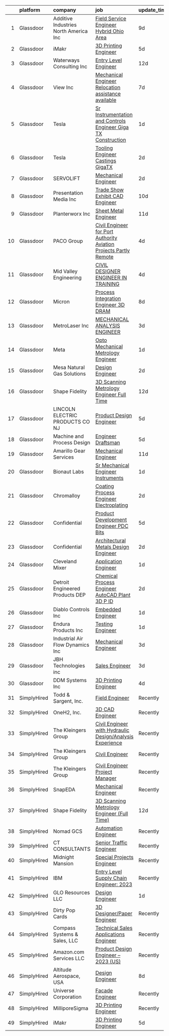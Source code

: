 

|    | platform    | company                                | job                                                                                                                                                                                                                                                                                                                                                                                                                                                                                                                                                                                                                                                                                                                                                                                                                                                                                                                                                                                                                                                                                                                                                                                                                                                                                                                                                                                                                                                                                                                                                                                                        | update_time   | location           |
|---:|:------------|:---------------------------------------|:-----------------------------------------------------------------------------------------------------------------------------------------------------------------------------------------------------------------------------------------------------------------------------------------------------------------------------------------------------------------------------------------------------------------------------------------------------------------------------------------------------------------------------------------------------------------------------------------------------------------------------------------------------------------------------------------------------------------------------------------------------------------------------------------------------------------------------------------------------------------------------------------------------------------------------------------------------------------------------------------------------------------------------------------------------------------------------------------------------------------------------------------------------------------------------------------------------------------------------------------------------------------------------------------------------------------------------------------------------------------------------------------------------------------------------------------------------------------------------------------------------------------------------------------------------------------------------------------------------------|:--------------|:-------------------|
|  1 | Glassdoor   | Additive Industries North America  Inc | [Field Service Engineer  Hybrid   Ohio Area ](https://www.glassdoor.com/partner/jobListing.htm?pos=112&ao=1110586&s=58&guid=000001837377a1ab9fa202addc034b95&src=GD_JOB_AD&t=SR&vt=w&ea=1&cs=1_79462d0c&cb=1664089564019&jobListingId=1008143241987&cpc=0E3E096418EBBCA2&jrtk=3-0-1gdpnf8epkhoj801-1gdpnf8f9jc9p800-db2465ef9f0c61dd--6NYlbfkN0Chx4KMzkkTWarZHzDXo-z9n_j3sT_3xRd0AS4n2zKWfPy-746zStyexwyqsexT6hZtIjUSyp0ASv5OIyGJCYUxAPnvHw0x47EM8oDC6-tE7iexl-SmJAn3sXJ5t0p8Q8zHKGd0Nd6ZsoWVGbxi1sX0h_PT3lZuQepjIV7ftdOcnO2rHnejjOVdWGZr_DWpjY5iwG-GlOQOKeRY261AAza90bWLHSsj5ItAzo74psnlmlJTsEgJrCRHwPm7savnFWrg3WR76TzTj7Buu6lByImLIvfYm5Ib7GfUoJpHx73TnbsZESlHcnCJ7tDTxVlonGDZ2PzOdTppgzUM1xvDF8Sn-dCMUnPjVs65WhFVbDDaU8nHDiKvAuMbsC_rlqpHHoKxENcASrXOARVCzvyR0Q_hSx68uzwHxb0oXej7YdM6bf0xposgYooghthHrevCJ-12FXPpAvvoIpGr-XflsP_jLCnwK0KphTZtf5IW3pFMmE0X3GmKaLAZcFZajFdKR8nFeSQWK03w9zHYXyNOvJ2rtxMoaHoyIEnQGFHumNekAw%3D%3D)                                                                                                                                                                                                                                                                                                                                                                                                                                                                                                                                                                                                                                                                         | 9d            | Ohio               |
|  2 | Glassdoor   | iMakr                                  | [3D Printing Engineer](https://www.glassdoor.com/partner/jobListing.htm?pos=111&ao=1110586&s=58&guid=000001837377a1ab9fa202addc034b95&src=GD_JOB_AD&t=SR&vt=w&ea=1&cs=1_02279c32&cb=1664089564019&jobListingId=1008149328554&cpc=31D92C3C5F3D4D46&jrtk=3-0-1gdpnf8epkhoj801-1gdpnf8f9jc9p800-be0d88b5a5c7d15e--6NYlbfkN0Cp_WSJKd_Pz82imZmURPbhd3kYBsiZi4lpMLOH6vOlLB-LEcol-KSTy5f3o9ziClAHIcFlv-KA-LtdMRhU_IJKDfqwkxSJszgGYJ-M2QnMEotZaTd2K9bUuGl18AMjbb77X-PT6IPj0kLBYFPZG9QBu-OMzvNwCyD6oCKSnAKME-6O2gFRDfvxZe_wrVlzMhLScyBwSEvdGpgjpT_nCXEdgRZat6K_QtlXnevUaQ-jW7JzPB-c-2Wkcr_XPLgg6EkWi05rp7sg0bJYy6Am5OIEtNwh8RZDmZFmK21VKv0AE6lvesZjaitQLQ4Zw1U4lUauiiQTspeGgXO1lPVRN_1XM_tuEr6WrE3U8sSZQ-Eyjt-BLvUrNEE5A7dcBIO8d0sFKdaBAYaRqgDz3z-31-q3rQdfmzkX_lmUmyypghS0XgOkC-OOL2CYJffdRc3ROfs-E0RMJp0hE9vhngCviGj8sYS1CURXL29Nv3idTD6wyBT05DwjJGbrgrUpvsDOxHmSeY9JC9ej5g%3D%3D)                                                                                                                                                                                                                                                                                                                                                                                                                                                                                                                                                                                                                                                                                                                                | 5d            | Brooklyn, NY       |
|  3 | Glassdoor   | Waterways Consulting  Inc              | [Entry Level Engineer](https://www.glassdoor.com/partner/jobListing.htm?pos=113&ao=1110586&s=58&guid=000001837377a1ab9fa202addc034b95&src=GD_JOB_AD&t=SR&vt=w&ea=1&cs=1_497ec2ab&cb=1664089564019&jobListingId=1008134042288&cpc=23A796B44307ADD7&jrtk=3-0-1gdpnf8epkhoj801-1gdpnf8f9jc9p800-ecdc8d44e7911295--6NYlbfkN0BHIfC1zsKGIu0R3teaIu8liT7fbRNLaQeDQfcPJweUKxynNxS1I3QAAIe_EgpPBnMLAKPcS8N-9DG2Z4E-phPQTqWVG3itt8WyVPsWcnnTzQGeF0b5I8xdjwcDb0qjuHh7wlY4Vl4xApmOpI6Fl9Mh5-AS6NLnRhkC6L3rMqnAdJ8im3zF8-2h8FLXnYDZ9mjbcKSdPnC4jK9lhlrKByM0JnyIcLvfjOPjXqThZh-Tn-Co3MPBVt_YnSDb4JVLCjQTkkfLvAS9vfnafOL9TekhrCIc0Eem7NIWaUP8_mtqgkzTZEbznJnthwgEWLWk_VD6FHuYoqJ4QGYfTTEnEQBao8pdLTwOsopUVSPx2VEg_5w0kmap7eJKSQ5wZMI_mWC7DP2j5JQZaXAEsyCt32QztXi4Xs2cxl7WoLccSeZY3jsqJNWqmOg2o-Ava-VGXV8Xzku--yrx0Hjd8LJRG6KziCcaDh_Lu1Gmns5w23UfxB9857Sqq4TbSDh1JXJXfvw-NsC3NLT84A%3D%3D)                                                                                                                                                                                                                                                                                                                                                                                                                                                                                                                                                                                                                                                                                                                                | 12d           | Santa Cruz, CA     |
|  4 | Glassdoor   | View  Inc                              | [Mechanical Engineer  Relocation assistance available ](https://www.glassdoor.com/partner/jobListing.htm?pos=117&ao=1110586&s=58&guid=000001837377a1ab9fa202addc034b95&src=GD_JOB_AD&t=SR&vt=w&ea=1&cs=1_b5c84f0e&cb=1664089564020&jobListingId=1008146444829&cpc=C779B72A99EC89AE&jrtk=3-0-1gdpnf8epkhoj801-1gdpnf8f9jc9p800-93b2dfca53ad4e51--6NYlbfkN0Dxp9qpNDWgGBBZYNU2cI-Hby-RBAH9FTZGUz5sdBcoBqwRoL0iiAEG-5hnoAsQ5w_yxnDap8ZHrbJ0EhrYxCgnkjzwZMAAUbnVgrgOzTAtJstVarw8OCVxkHoW9LQmXveOm5a9vSaX7euuXrVJHx9hXrN1_9QxMbNruef8u5NN2t7H4RE2QTUif77Q2tcoADJDl1ZVvuRBUOt69gZF7GJoJep343vMA9hWmqA3YgWDoFqSmciE5U-ohpCTlKjy0j_TPZA-IV3IwlnCZ66-ud58ui1PLtpbhJk211ZxvqyNmHZiw3J6Ke-xf9ZiuBTWG_oEWDFNpMDmy8PBcxP68SrfcQzqE0Cik9synHa30G-DhThvywX0JsTjMadbvqj1ocl_pzEMNWeI5iznxv-6qjy4OA15TfBvJ8gTLR5erv02wrGUHM5oJa2R-iGbKJrxl1umnOJbwXuUhxKomqlPXxfYkMcJcrysL7jTy_HdJ1mgQmu2TJlDFTKhiK4vmd0uVHUEhMwXHv9IOKd1KEbicBtjG7f_N2sDl7Y5rGjD05enABooM1w5xunn)                                                                                                                                                                                                                                                                                                                                                                                                                                                                                                                                                                                                                                                           | 7d            | Olive Branch, MS   |
|  5 | Glassdoor   | Tesla                                  | [Sr  Instrumentation and Controls Engineer  Giga TX Construction](https://www.glassdoor.com/partner/jobListing.htm?pos=130&ao=1110586&s=58&guid=000001837377a1ab9fa202addc034b95&src=GD_JOB_AD&t=SR&vt=w&cs=1_b3ab18ba&cb=1664089564022&jobListingId=1008158424777&cpc=8795CF9063CD573D&jrtk=3-0-1gdpnf8epkhoj801-1gdpnf8f9jc9p800-41d098d5ea0c51f2--6NYlbfkN0BkX03mv_qGbDFMol2YHqLRvzzvm2LmpzMO_FcYL_FtJlnJTzsjtFTdelRG5HbGrIfqK-lsHwkkE3hcX1q6dmYo0_PsKataz-1lmtojhc753UT2BOy5iwt-veDvX31Y7OO5tPPPZVAH4Yu3phPxGmBCGIXp7P5UYwB-kN-yndbaHSMa6vqw3J0CCc-QyNudoqMZMYlbYcISq2UOY1aAWvLRufOn-_-Jr7xs2oNUebF5rPF_K69-hX1C93zmoid4TEfZA_OobJlC0b2Q-4wtKqMZRTecLF3X_RJzCmke4irax5c_0H5_6oM8fDz0PQFnheRd32oSsP9GlYdyRZaRDqla1RHDgYZO9woBV3JovGy1UVG_C36jgMgdG3S-e_cyzO_6FIRutWzOv9DE_hCYhVrrw9R_lBnKd-mEHbJ-Tnsr-P9MlnezvUUPlsRLOM6eeBZl9JJ5ig7-F42-1EgoKTJMHGM7IJlhyO-82mjLbsKo_-EY0Vpv7vU_v3HWiSLqVyWG-CCCr1XTmdJsoZZ5vmjHJ_FntQyWOd8%3D)                                                                                                                                                                                                                                                                                                                                                                                                                                                                                                                                                                                                                                                                        | 1d            | Austin, TX         |
|  6 | Glassdoor   | Tesla                                  | [Tooling Engineer  Castings  GigaTX](https://www.glassdoor.com/partner/jobListing.htm?pos=129&ao=1110586&s=58&guid=000001837377a1ab9fa202addc034b95&src=GD_JOB_AD&t=SR&vt=w&cs=1_b77a00e9&cb=1664089564022&jobListingId=1008157146017&cpc=8795CF9063CD573D&jrtk=3-0-1gdpnf8epkhoj801-1gdpnf8f9jc9p800-7b7bb3b6b92ef27c--6NYlbfkN0BkX03mv_qGbDFMol2YHqLRvzzvm2LmpzMO_FcYL_FtJlnJTzsjtFTdelRG5HbGrIeCZP9oCSI6ItFI004j7a-myRT_Xq5_XMPlqZB6MVJR_oSHQURkJlMBOapG_VP-di3WYlGXUOLH6mvhgmwhvN05BPevXt9jgQc08o4m2EZByPzSr_Jr16Ou8RZFkSrJY2Wd7gLJNgMWwkVjUkiC_2GE6uZtWcoPmsKDWMlopAsL3I_YqP3pB2hsBcGvzUQWWSgDPzQGwV8CGAR61Ky69NevlbJGqm6P2pPEBgeRRIfOy3OggDAtDVBsC5gw3GWgkFu5ukLc8KBocYTK02kqboRfWd2owW8mfJLSULYqH7Fm-RF1Gy_oMaMiPb5BsX0J-TFwaxI3mtjngkgiuksX4IgVFUEqMkMP5THOpuOrCtgX_ZceIlptlwCcwfI1ZXlrhOrNwMOmP57-vA3xNM4yc3NXIKtqrn4qMthU5e4uQY3XJYIbEG_PoyO63VFnKTcghpc%3D)                                                                                                                                                                                                                                                                                                                                                                                                                                                                                                                                                                                                                                                                                                                                     | 2d            | Austin, TX         |
|  7 | Glassdoor   | SERVOLIFT                              | [Mechanical Engineer](https://www.glassdoor.com/partner/jobListing.htm?pos=115&ao=1110586&s=58&guid=000001837377a1ab9fa202addc034b95&src=GD_JOB_AD&t=SR&vt=w&ea=1&cs=1_d18d7f75&cb=1664089564020&jobListingId=1008156428679&cpc=328097CF308554EF&jrtk=3-0-1gdpnf8epkhoj801-1gdpnf8f9jc9p800-fd2e01884fac4776--6NYlbfkN0C2yMfRWC0Dhvn6a7mCkmOhHNUvI_cxafWh4Abv93Uoh-JujzCAMWEcaDAOSAzzpH6_AdmHMsoUs_jKt4ySlqr07c6G88YfCHh1cOZ4aN_RDiIJvz6bxb3fLSHDGvA9alT3Q8eueeD7GNTdNLPG5ck3o7PNdnIAr7UmJWhRmmGoMEXb47p1j4kGCvNxnh0tI_rD42ucKqJRLJ-nvxmMbgUnY4u7c6oULN_E5cxsBno_OlGI5uCMKr-gXsJxzBP4c_pDPMSRVlJYlPPnDf0aGtUIu-KV8ZSLFldOcXzitqeJ53ET7RsIoI8xdmKTESANjkM7ZNigTDLfrkvVvs17oHPxyU2YYnLsoIUrccrh7XvMse0EMiquVMOJeTcfPceaQYPPDwQru6p6izbUfcrKSftOm5bCtDN_vL6Gm8bk11m4nSA8FBFri3xQinjTMMq5-ZCqgT-mQVz5dz8Gq-GwKDOJjkMhnYg-CbEFDWZN7DGi6EAuGbO6mCdV8J_9QCoTSH_VLDk5iADIUA%3D%3D)                                                                                                                                                                                                                                                                                                                                                                                                                                                                                                                                                                                                                                                                                                                                 | 2d            | United States      |
|  8 | Glassdoor   | Presentation Media Inc                 | [Trade Show Exhibit CAD Engineer](https://www.glassdoor.com/partner/jobListing.htm?pos=103&ao=1110586&s=58&guid=000001837377a1ab9fa202addc034b95&src=GD_JOB_AD&t=SR&vt=w&ea=1&cs=1_8401a5da&cb=1664089564018&jobListingId=1008140704193&cpc=818F6E3B92A5106E&jrtk=3-0-1gdpnf8epkhoj801-1gdpnf8f9jc9p800-35da120ca0a9ba85--6NYlbfkN0BTT1lo8Jwdy_hu5PBsWOg-OgEs4ry3bvHurgSPaoaOHGYXVKu2ClIZ6lF9zKHE7RUp8KSAPQ6L-bLx8mxNYbx4GUfsgE9nnKQ07nfGLOH_rS_thQ8i2RUX1UZG1qjjkpT_2huh9i1CZjv8eYQC9VOqeV9unje-0YMfeQOrQaV-PXqepSER8Gi3hCie2vQCyehzXfHwlLtiYB3-HAYC98rYvxvL2ewl8FSIE4qOBMm2TFRvs2yAlWrKsCBheHBuu7ZAE4bnfCc194y2FWm2KcVc-YaJcPhcesLAAGGh4HKdfc-v4sHX-AFbxrZgn7QRQJGVY1ldnYjy6PvRwPegh3LhnCHLQIKY0fIkZDWDRXZ9CIyyJ0ilGzkwsI8P68GYvMT2mLl3KBktiSahOGE0_9uuffJPGj7PJq24cYMlF-i1I7_-UZuanNwyue15LTC5iah0tYp-oQO7RhiUUj8oJrSaX7ZHMNMBldh8q39gEldttmd1hlp4DgupqP-I1y1TxUWi1fM8m-mvzOMfEfvlqKUPyRWkkNfr8ow%3D)                                                                                                                                                                                                                                                                                                                                                                                                                                                                                                                                                                                                                                                                                                   | 10d           | Orange, CA         |
|  9 | Glassdoor   | Planterworx  Inc                       | [Sheet Metal Engineer](https://www.glassdoor.com/partner/jobListing.htm?pos=108&ao=1110586&s=58&guid=000001837377a1ab9fa202addc034b95&src=GD_JOB_AD&t=SR&vt=w&ea=1&cs=1_f7f75bd2&cb=1664089564019&jobListingId=1008136613157&cpc=B2EC08A4818323D6&jrtk=3-0-1gdpnf8epkhoj801-1gdpnf8f9jc9p800-6fe9604cc97eafee--6NYlbfkN0DdLn5tXN_RiyJSiFodarGZFJKa8s6F6AK0THPBWp05MWFlkDe5FfH8lIZG8_1ZOv-GREio1QP1FbmoeiFcDi3zqVUvRafDLQojdYncl9SS9Do_okf5OvtYyiTXMnj6Xq0zCLRf94eRsD0DDImhi972NcK80zulrCSZkRH3g7egvgsX3QW6Dc6flhGOzQ6I3UbQCYt7VCp-rXOOi77YUKBxYIYV9wi7hAW0xqOfG2Ei0AV_eO50adBTqiNBMDfXcXW15xbFOaRk2eTbq5LZ3YXZzn7Zijd98T2Dz-wd1QNTu9RaKIUN526NGwmbL6b53682UZtepagUhw6PCoQd95KmSoHOgOvTe69cx6t8Dn8Hik-3v5NEIcGsKO3cT5nOJBn8gPmxLjzQZMwUY1uNatPeDJOVBixe5KeBmnJERoL33l6v_dNqyRTlCsVm7l4a3eSdA5TQHmC1tVd3wVSe8R-qyCmKrjeg7GijflI36YUCMk8FvzzajzoGjB4PPROuQYBj8LoVEiHk5x_ZVqanHvXk)                                                                                                                                                                                                                                                                                                                                                                                                                                                                                                                                                                                                                                                                                                                            | 11d           | Copiague, NY       |
| 10 | Glassdoor   | PACO Group                             | [Civil Engineer for Port Authority Aviation Projects  Partly Remote ](https://www.glassdoor.com/partner/jobListing.htm?pos=120&ao=1110586&s=58&guid=000001837377a1ab9fa202addc034b95&src=GD_JOB_AD&t=SR&vt=w&ea=1&cs=1_587b3f94&cb=1664089564021&jobListingId=1008151408956&cpc=88BA482E144BE5C8&jrtk=3-0-1gdpnf8epkhoj801-1gdpnf8f9jc9p800-a31bf0626a2c5b5f--6NYlbfkN0D4nuovUOU2dPryPr7-xanE7ZFWASvaSyNm3BqXIbrO0k2kY4FgL9EO7RuNl1aididbVZ7oB_elSqRBlcbVYXMSTST5m65BQ0l6lwCRUQVrZlTcbxUJ_jRXb-Z1MNHuGtK_zl14kdJIbTAvVRR2r8_1lnSAV-cKKxlaPnU9QTn-Rs8hmNU_QBE6Kz4Klzodse6XxCXJtrgaDSi-_6B-aQug7buMR-pmYWgFh6GRaCkqlW9UP7Ap2W0lstfhjihyIVhB8nrpG5x0nkI3oetGqVzO6n0kF0KR1F209rjnNuEkGMQGFsGrFKrFHzcZqq32r9i9iCIFQ1kHvQFw1rE25mH4ZYAppNu1oXUlUmQuCuj16OB8-o7ZLzuMzghSV_mWwfdLFcGJ-73iXiGecT1ysYUM7mGz1x-K8LIMADCPG13JPshi0zGuKCkwAJus_KO7udrO3pHOcWb7wMc_xHCnAAxQbDAKVbAM0m1L1AbHCA7lUWfFhJlyveduBO1wCssUrZKP7bbglXsMKea0A2JwnoJA)                                                                                                                                                                                                                                                                                                                                                                                                                                                                                                                                                                                                                                                                             | 4d            | New York, NY       |
| 11 | Glassdoor   | Mid Valley Engineering                 | [CIVIL DESIGNER ENGINEER IN TRAINING](https://www.glassdoor.com/partner/jobListing.htm?pos=105&ao=1110586&s=58&guid=000001837377a1ab9fa202addc034b95&src=GD_JOB_AD&t=SR&vt=w&cs=1_17e7d3b2&cb=1664089564018&jobListingId=1008152017881&cpc=8DF5DC7CA76183CF&jrtk=3-0-1gdpnf8epkhoj801-1gdpnf8f9jc9p800-c5b72766f9ea5ebf--6NYlbfkN0CdrCxo2RGejmkbp76xUek0rVGrTGemejV-WkXcQ_RC57XG8eKIQ7veqblHDmBII6_mnAGeYr5kzABy8M8lbgh0jMxTAmykW6iXtW0kyWzkx9GfDbqfhJ7JgsEjitIJ9iAxf5GcbyVgo4tBBPJnoBKLvYV6ClbFtfYohpatqdiaJg94-QNIpUItKaqzD8YHS55Ev_eP1s612Orn7ipoVuV9Q7Ln0lAxeRv9KAjnnr5ZwwnMtDncXLkpUZZjPabRafvitku9MbY-IYQxmQe823MH0Fk9xGzm_C1GMwT9NqbVxA_NHl_eOunkFRtklnscKn_wdxrRgvYCkagY_ln7Zb3TjzhlL6jpYBVeQN20BLDgRlGY8M2TLkF30qvzzmjJFkHUVBQnFKdyeJHWmQZCirgjqRsDgWWH8juVq7KHHxI-oHQR9NAfonzXU2rV2YS91R2gR3cEWCbdlNR8mIeBaatpyFUw4T0Byx1ykCaaaOMSmHe7FgHbRfDXS4ykLL427GXd2P-p0vl3RIZyL12SmmNQHxYsBAf3jko%3D)                                                                                                                                                                                                                                                                                                                                                                                                                                                                                                                                                                                                                                                                                                    | 4d            | Modesto, CA        |
| 12 | Glassdoor   | Micron                                 | [Process Integration Engineer   3D DRAM](https://www.glassdoor.com/partner/jobListing.htm?pos=110&ao=1110586&s=58&guid=000001837377a1ab9fa202addc034b95&src=GD_JOB_AD&t=SR&vt=w&cs=1_754b802b&cb=1664089564019&jobListingId=1008144586054&cpc=F86FB55FF2FA18D4&jrtk=3-0-1gdpnf8epkhoj801-1gdpnf8f9jc9p800-64a9c37bb700acb5--6NYlbfkN0BjBcB6ZqbLPJoyapCCbYhKGeUjcQz852WDbKbkN3GatdqiYbOOHmxwhAg6pbIv4DFI8JbhEIueDIIcxnXaclyuT_eWw2hIqVLLg2e4mKWKXoya3wP_KPHLKLYZ4pmaI2slPiQGE6TC9fC5HWWAvvAT7zm4V1HRscuRD8xAsdwahKBSyx0q6q5pt08aSy-Wt39HdOUhfbvst87aKO4bZFApwjgYTVBSYr3NrBojE_jXxfiJ7pvVOGSFLgq4Xww2TXmzgFtFH4pjxM0T9Z6FvGFTR77DpJM0mEnfao4WG1_lhB9o0WA59ui6_73f5sDxlQw8joiRerMlslGY9AOCX5UfLyOt_Dv1Rl6DSgiU3VZsmOZIMq1B9CIkRU9YdDT0doFVhfU1cpZiEjAC8_EmjSsOJ7mdJeKclPe-l2brEdkcmZymSpCWee1TncX1tXAVHkYM_U3l90qLkvx4-7SErk41DAN53jMZSkGlaJH2_Nn68QFlXDtM3_-nHO-CNZjSAw-VjLPglh-LiAX56g6D4HmKEawAo05i0qcw8qpnQK03GGnWRxD06WAO3h3F17J8UI26bTl0EwJ5zclDdvEEGhCGdDwOnagtYUI8hCSI5mqE1IfUNBosEfF_qSwFZp7bRDaRqx0breO3Zcf35xwoHN8tQrMUy1fWCj2hcD-bmiDu8B2C--Jo2ew8KAij7vu-KMjWMI-Hyy2sNIpxssfKWYUgOrUicsLherZNnHMIhWXxE_aLzh4V300LdOwE1goJauNianW9tZK3On3W6b7yMFWg62VsauhS8Tuhd3BFOtKV--gKxJQmaPAAHDXwUGvtkCF_UeKR7XeT21KoNwi1_oGZHGIX7ICDUrQPq2YplnTj7Lm3KDxbb86FUpdBUr1RBrb8FVx6XljZIfuk3okRRbYBEeRf8f8bvswVUT8XMcpHzF5vhy68B8sobdwczEcI-lxKqvsMPOO5u5fkLFSUaNBLvasp_-o4ugbUuZE_p24TSWoSAqrgD7ORiy68QtTcCfqACFVXzW7FuYTugOs0kpAMIhYKTd68jMhqwknoUn2aY2N-_JABgLGSqsftwRcrY6-YrxKnx9boXnkIHZei71PUlYScL2shPIfFN7xMWazJgN1uqE8Xa3c6LXMYo3vdobAYqSRufCkzXL7Sl8i75jkd06xEoOJVVemIEgywwqhnx-PktWuAtLsTMJ4EsoaGrZk%3D) | 8d            | Boise, ID          |
| 13 | Glassdoor   | MetroLaser  Inc                        | [MECHANICAL ANALYSIS ENGINEER](https://www.glassdoor.com/partner/jobListing.htm?pos=118&ao=1110586&s=58&guid=000001837377a1ab9fa202addc034b95&src=GD_JOB_AD&t=SR&vt=w&ea=1&cs=1_002a2852&cb=1664089564020&jobListingId=1008153429900&cpc=A7B4A44948C4CC92&jrtk=3-0-1gdpnf8epkhoj801-1gdpnf8f9jc9p800-d71a929c30dda276--6NYlbfkN0AY4guaBc_odNxnJHTncvfwFu86WvDwtbc_K-gSZc1x5MVioGHhmspA09LMAGNBwsSNqWbrgcxvJ0I5_Ik9R4xMG45kX_nLpOGWdCPUhwFi6GrXv36dbozP5rqIRn_jRramuzZGP3gQaQh_SWhO2-9wXMpiw7jDXdRvP2Cta4BgrjQ2FJ9dYo8kr1dm1XrJax3cksNrgGLp7wVDvSrL_ZiCoKT5WAG8wH0RmmVOm8oD3gGV5qLbI8AgjrUuW6dVM_bufpQ9OM0SOll20sbdPf22ovydHGt3eVpDsHnEUB7gZlxnhn6HGhq3DAVysR5e7_IKb0_swEol_pto2uYG59e_oDrJDmADBIGmcUHum3h4QbWiVW24oNm0-n5WawcaXWKWLmfTJIF3djteO_KO2xfDxuigIakgdb1rjxRuddjq6d9EPhYjF4ONhCNno1TXHrE4I86qRkHepwWm1LUnJ1RTIykcd9jBQU774_eq--dpYHcY8XzypUpl2OQ2pweKsQbds2Cdjiu10_3dZ9ebLAs2)                                                                                                                                                                                                                                                                                                                                                                                                                                                                                                                                                                                                                                                                                                                    | 3d            | Laguna Hills, CA   |
| 14 | Glassdoor   | Meta                                   | [Opto Mechanical Metrology Engineer](https://www.glassdoor.com/partner/jobListing.htm?pos=121&ao=1110586&s=58&guid=000001837377a1ab9fa202addc034b95&src=GD_JOB_AD&t=SR&vt=w&cs=1_6d9c19da&cb=1664089564020&jobListingId=1008157777321&cpc=5EFBB0462F9C6B7A&jrtk=3-0-1gdpnf8epkhoj801-1gdpnf8f9jc9p800-bb1c6b76717410b7--6NYlbfkN0DYl4UJW4r1Vl7FEn6T9F-rD9lpC-0oMJVSiWjK_MGUd8e8cHXcpv6KPyjLHZEfqkUVu063fmhivGlti2cEFVNlQeHiqABvdSm5AKf9l8NeVjp8mTkS3waTRbN1GlEbMgGu-jWmjewrIxgQLnS2WUQcyClwgElkgKlt2s4MQojLYRG1IDMPmkmokIWDrCZGs4H011ET7OHXZeiZ5mFW947PNDeIU_5ZGygD8VuFuwOtihtX0hfhEPsxqafdAO3UE66jctmIj4MO7wbeTAWam8Bc9yjTMLp-vx8Vfj37O2_wvEV1qAK7qO82WOMXW9dr5co8MTJe3lVjSlSjJ0HYVmcZZDX2IJMUMJF8V8V9b7kVuMH8SsOTVRUxMCYGCOjK4I_B5iTQCwNCCgJokpcbolUxTLKEPGjKbFzyeTFTXpCdMDscZUTm4ytggGRHQg94Jp06A6ibXnsm560KkECaHkr-U_BXBW0HGAt6PqhxcMLusbh4-XE0oQBaL5ERPlCz9766D-MfDHsdb6Kp9TPrfbfp1OEbb3KJVRcAMIeuOnk9XlcDwp1qF2zlybZ4Lwxg3JpLuKl9oa4cbSJutmahCrk3Qgq3AYf8hAk7MIx1lBpwN06ZLM8M6Rp7qAHoJcXjRR8xQBQN1nR0eOWTXeQsfupStjhv7wfz_DTGRZslfDfylrtv92OGzt4lFkHQHYs1S1KZ9dwof3s80Aift4k47aCBi0IAC001pWTKFcQ4TJGJ0bEq9SmsY826X4z9BGaP4YmPzhoAIqmRnwDOyVrZMNxwdU_Uta5RmztbgFidugVK42Wta4CwGEFcB7dVKN6ZqcuUThDRV9_Qtf3Dr-hwcIGEGE2OAQ0gkH2dylO8apZQCeJPWR5TFerylsvidfY-1_lKiRekk_aoDpxFikYK5Dyi75ahJa8VN2r-9NBbHueA-QYZQ-4nlktcKifDqkHEcd9yG8yyESCVRzn5nyohNphUwzO1DA6nqNjcOIgNfopu4zt5jcUsGdeaKdQKwjrdZ1YMjpPPJtzW2p2600chFw086lAAMxQegvVXIiVukyuHdPuifS-ANHchIiXFo4gcRUqbvfetN22mEA%3D%3D)                                                                                                                       | 1d            | Denver, CO         |
| 15 | Glassdoor   | Mesa Natural Gas Solutions             | [Design Engineer](https://www.glassdoor.com/partner/jobListing.htm?pos=127&ao=1110586&s=58&guid=000001837377a1ab9fa202addc034b95&src=GD_JOB_AD&t=SR&vt=w&ea=1&cs=1_984128fa&cb=1664089564021&jobListingId=1008156737309&cpc=D975E6D323D47586&jrtk=3-0-1gdpnf8epkhoj801-1gdpnf8f9jc9p800-08fb3dc3ad0c852f--6NYlbfkN0CpHcXZ9f4YprTfP5b868qm1F6nJh1eV3HfTISyCz0cEGpiz6ub0lqHCG2g925q8cH3xYwEb8-sdY52SEiqZBdciFwLNsUimjdGSAgcD7aZfoPjKo29-nP7jjG1qPyLh8weBUyGMpMV6Dxpc415LS8MSFrBS1AcDvtH_5IqyCIS_eoXPk7JfNkdFiB1UTcYH-69loS27jzc9ZVGcozDvWYNt0uV1g34VxOae71hrdRyoGzvBMd9CEIwuVXecSdV_HvndBkwyj7hTgJO_IUTZlRv6Mg0Xh3yTaQDXxSX_zJ7PY-o9wxvJH3wqWntV19M218Q20da4kgG1P8sfIENMoV8YVHIROokA45ZJl6Oq1q4feoJ4asuH4KliYNsVMJ8mW8TxUB0xzGVml9_SNTEoUQoYL-dpDiMogdNrj76Mc1kKDVm6C98B2L9zZEyN6IyGdvSAWkZmfCqiUxyx4-fpwsJYhdwcZsrGkGVZVUMZEiZo_dJ7UJhRIEneNAcWDapfsP4uJ3nj8wR8LWolXiIBUTi)                                                                                                                                                                                                                                                                                                                                                                                                                                                                                                                                                                                                                                                                                                                                 | 2d            | Loveland, CO       |
| 16 | Glassdoor   | Shape Fidelity                         | [3D Scanning Metrology Engineer  Full Time ](https://www.glassdoor.com/partner/jobListing.htm?pos=106&ao=1110586&s=58&guid=000001837377a1ab9fa202addc034b95&src=GD_JOB_AD&t=SR&vt=w&ea=1&cs=1_43467d7f&cb=1664089564019&jobListingId=1008134598566&cpc=578A2A7E91312229&jrtk=3-0-1gdpnf8epkhoj801-1gdpnf8f9jc9p800-9c1b96b9c109cbdc--6NYlbfkN0C2ruSLbldHgJRxGqX58M4ekFWuaOJ1Xy3nZgzYPyc2K37hwv1yneRTtzltQTsiHQzgh0MPp1j_6-X-eF9zYZF-yGlSPxwAcL7InQ2jLJzY2R5_94ZnYX9RujTqMHFFV92tHxp7B_Y6-rk-lvG1oujzZPVAdxPhzUV3sRx3ye75cZA5Tq-2HF35BX4VKYPkVIrHRBJFfFa9tdSW7g6OaQ6OddyaQfs-p_CYU7E0DJuOiP--Z0dRG4a5qP_p7SuNyY_1ARm8qrCORbFXkaHCSAjnCtTNRdif1_gXIbd_69nvGRpt49xk0YV3MbFgz8fe2Hex1bxhvAWZDv0BEJd0svje8bhNKS0SuEOVvJxXypkdbdg_xSWVJE8VfotkWgTHDptDheoECjduVBuw0ow58o6N_VMkwbRmLL2d1zh-odEM7uZExd1m1yCzb38l1Fdm0kro1zU3mSpWXlKZ58mG16eU0zirvvg8pEUO-rXMPUX7PszjnjbXjP-NLIGqP-rooFGG-OtbpwDGWg2c2uTLG5gFLkg-06BhdOU%3D)                                                                                                                                                                                                                                                                                                                                                                                                                                                                                                                                                                                                                                                                                        | 12d           | Huntsville, AL     |
| 17 | Glassdoor   | LINCOLN ELECTRIC PRODUCTS CO NJ        | [Product Design Engineer](https://www.glassdoor.com/partner/jobListing.htm?pos=114&ao=1110586&s=58&guid=000001837377a1ab9fa202addc034b95&src=GD_JOB_AD&t=SR&vt=w&ea=1&cs=1_764e883a&cb=1664089564019&jobListingId=1008149101040&cpc=8C48BB2340EE80D8&jrtk=3-0-1gdpnf8epkhoj801-1gdpnf8f9jc9p800-e9eacc01ec3027e6--6NYlbfkN0Cp_WSJKd_Pz82imZmURPbhd3kYBsiZi4lpMLOH6vOlLB-LEcol-KSTUCg-JVJWi0ai8NAtSFJVzjzvnERGFolVQvvrvVtX1MQ7TmFeZbU0Opq4x5Mrm2mTj6v9s07EOMbZXKaqDb120KwdyV0SPqfB-VWFrEWfPpDxrwVnSZYI_y_kJ_oOyYLDuoPVPn8XFTXKnCCoEgpaEfuoPGr7K849VztKz-TZsgIsSVQeCorzSOspNnnDzpe2VVbpWVvWrQfjWeJ8Aqz301DgvANs0itx9ipkE2D1rS8l6_Pt2VnnC_zzzUNwn48__R6a66iA7-1hPMMTxlR7Fep72aXr6Z4N9n0ZHE3Gr5FDO_h_qoA2qGr-CZlQXyo0SRBpxM6Um2M60lA7OVJHJZFFcW-HgqpBjrWTJzSjt6XiXguUASDBHiEKJ2NJE_WTtbTPFirmWViUJyI2GrEoz2gFyk9o0vyovEpXyd7qV373JqvjN-vvVQ0yQ1Atd_IMHunznQsX73iDOftnmYrhlFIO4XMOKczn)                                                                                                                                                                                                                                                                                                                                                                                                                                                                                                                                                                                                                                                                                                                         | 5d            | Union, NJ          |
| 18 | Glassdoor   | Machine and Process Design             | [Engineer Draftsman](https://www.glassdoor.com/partner/jobListing.htm?pos=122&ao=1110586&s=58&guid=000001837377a1ab9fa202addc034b95&src=GD_JOB_AD&t=SR&vt=w&ea=1&cs=1_b516aa31&cb=1664089564021&jobListingId=1008149004061&cpc=63C68CF611DF075E&jrtk=3-0-1gdpnf8epkhoj801-1gdpnf8f9jc9p800-7ed47d9145df80a3--6NYlbfkN0Cd5ZvLdai7cR0fypH5_WiGezUQesq24dbKuF0ly35ya7XTnX1N3U-qNfmD27AS3yGTBys1RIq7-4_IzEhOTBZYNmJK4Wbc8J2bB_ULUur727oBm6g0cynFfaUW-cffnqXC4KytctWbFl0Sa_DLpF5EFEpx9URbPUmBDgllm5s3Ky_gFf-66pEIv5f19mKg21iLgk82QYaDv8rP2RNkKbfpHLOVX7CPLrA6EZwp3JfUoFSMDvxup9u41-_hyLe7jqdIs1JBCGIRQTcSSZfFj5JFncb9SvG67ObdCxCVznBsq7NBGkHUUY_L5XpNO9_0Bg7H9U6blC7PkrD36BoDnlQruV25-NQl4q6RpqGigjjOjjCiuksgSYtQ7-Lv58bm102j7V3RqpLAZ7DsqmqzXcdZjpmBPUcBtB9wUP0MggqM5URlTHebai2TDg-u_iWQhtup0Ezf1Nnj5kidHh4bmwuRZkEts8feDzSjjSS7-gT8-nw3IEV00IUVcNs5facHvB3rTNYuYDQCHA%3D%3D)                                                                                                                                                                                                                                                                                                                                                                                                                                                                                                                                                                                                                                                                                                                                  | 5d            | Anoka, MN          |
| 19 | Glassdoor   | Amarillo Gear Services                 | [Mechanical Engineer](https://www.glassdoor.com/partner/jobListing.htm?pos=102&ao=1110586&s=58&guid=000001837377a1ab9fa202addc034b95&src=GD_JOB_AD&t=SR&vt=w&ea=1&cs=1_aff7884a&cb=1664089564018&jobListingId=1008136630946&cpc=34EE5DE3DAB3899C&jrtk=3-0-1gdpnf8epkhoj801-1gdpnf8f9jc9p800-9991777803ccea58--6NYlbfkN0AtDSabrDrjyQp5kZFiSeoza76IMaR4wvCty4nBy5gioNSKM85MqL2l8vZ2FgEvZ4ZobP-iyJJkiFaM2pg61kwAj4V06FHI0pxDS5znGLz9k1rqZLCMICfc1lwYve7t-BbMBQ-tizgYi1sOuoPNJ_fkQS_559rYz9tyszsv-tp1NCU1jZQYAcRsL8-R3_9CDm99CwQPqN004ThYhNEwlhYEN0-dgjBOFK6zpdgYOWSwtnLYfq_MwGmTEZqPQEJM8OmDDAjTe6MQHZDNXkLNc-vPnHpI6F_5LJ2u21W3Jnv9l280Oe0ddj62x9WQMPKK97DkfG1XwhQPK3LhI0yVYdqkBoTfdtxTVwQ9sOui4WEdCR4vvbXUS3d0EdvpJ3w6PrmW_ldTWmUmwiv8ejwNtid9J2qqIKEzKFRiyBik297HKtMbjoKfsP-Xwr18Lx9_wyxgWsEWsTcY0Mv4gs4R7J8IMDu-QJGuXWI71Ni9mwDGRAWyrhpAiS_zWZ4MneCv1AD1uuqZA7NNjCDFjJvGCkVB6gX2vuluf_M%3D)                                                                                                                                                                                                                                                                                                                                                                                                                                                                                                                                                                                                                                                                                                               | 11d           | Covington, LA      |
| 20 | Glassdoor   | Bionaut Labs                           | [Sr Mechanical Engineer   Instruments](https://www.glassdoor.com/partner/jobListing.htm?pos=124&ao=1110586&s=58&guid=000001837377a1ab9fa202addc034b95&src=GD_JOB_AD&t=SR&vt=w&ea=1&cs=1_bb978ae7&cb=1664089564021&jobListingId=1008158906721&cpc=F9A77EB4FA44235E&jrtk=3-0-1gdpnf8epkhoj801-1gdpnf8f9jc9p800-a55768e823c6f3fb--6NYlbfkN0CrgPtDmzJdWXozel-jP7XyqXUmJebmMmggQqWtC0hjDNDDR-qi3TOrd6NGFnlfGIRYAQjZwOtHXFTWsfD4xqH353zt7K70Cau3xB8_UYaUK0aB79WWh8-ss0iL3quVILXOZlgeWwfrLBYN4-JT1uUTYjdEVYv4WgOjQGG8xc_HczZCQctaOBFQry-G4ratgsGnMZk0xzA8r2LYoxwU03m9VJxG8IsqacXsFSpbL0IMoQ-99kSLGJzgwOxMhE693-LZIbSXgczCLJKo8ClJDuRyMLM-1YM77vLtXt2zq2IzjwkejhbaIt0pZzYb7VblO95mflIyTlgfGFKDgeJ5z7nH2y0LtPrcjmb76g-BqArLP9DYW0V2n8_Hwfv4bJEFt4nHWND7TxXXa5mUfNdxmUPU4ENWDBH7pgRadZabG3E8nUPz-hb3frKYK9In1CaW8C13FJMP-6d9EE1WdJs4ukkTNytKtHoxFaE97uqJKZbiTw84gwT9Veyl8IgKBYg_4o630KuRcKaFaz6J0O7u8oQGsfg2C4gO7_I%3D)                                                                                                                                                                                                                                                                                                                                                                                                                                                                                                                                                                                                                                                                                              | 1d            | Los Angeles, CA    |
| 21 | Glassdoor   | Chromalloy                             | [Coating Process Engineer  Electroplating ](https://www.glassdoor.com/partner/jobListing.htm?pos=107&ao=1110586&s=58&guid=000001837377a1ab9fa202addc034b95&src=GD_JOB_AD&t=SR&vt=w&ea=1&cs=1_6e48d381&cb=1664089564019&jobListingId=1008157603768&cpc=6E4759A39ABDF5A5&jrtk=3-0-1gdpnf8epkhoj801-1gdpnf8f9jc9p800-b1d9f562b4bbf04c--6NYlbfkN0BPD62SFFebZOwNUMb9dTeYG1kVr7jNnf9_glKg7rEv7OM73vPJR5a89PK8SPANUFS4RPAKdDE0KrxGQgEOHFz2qQ5IkMN4NIl7KqXPS-gOj7SVtZmIwEEMsrTdR-u_Z9rKnJuSXygyHl8-F_oCgrgVCf768JwldSniuX3vmRUJRiQt_aIy57O8rPz000OLTQZ7zIl0qgQUHmxql5ZUN1D2XNfLUxK3MHdsHvWTjyVgwsf8IU68jPby17YvLHlSZRBPS_tNvKpOcrC0AycgQE5nk0sv0MRX9JuLNTgE7Hab8nrtVGRDEB5c6lEgppViXM2zosLhCe_1IaPhXq4xiPT9Ac8Dnz91zOLm2dyLTBDdKadJC0RqIAcWo5s1KklBIyb6idxXClS8zuvMEzSpL2JZMIX5nafk_z_HHmaJJCoHUy8egmj-76SqoSjN9paLD_srRzRExXj8_OfRPjZOLdcN-g7goZBeyq82N1b1TJV8u_PsZN_iSbA8tpvcX66Nyq7MXceRIbSVU6bv8YaknZD4q0TUnd8NDBNwE6aPzJI3Xwjreg_1f7doLhytmaRRnVczqbOKutFEHw%3D%3D)                                                                                                                                                                                                                                                                                                                                                                                                                                                                                                                                                                                                                                           | 2d            | Oldsmar, FL        |
| 22 | Glassdoor   | Confidential                           | [Product Development Engineer  PDC Bits](https://www.glassdoor.com/partner/jobListing.htm?pos=116&ao=1110586&s=58&guid=000001837377a1ab9fa202addc034b95&src=GD_JOB_AD&t=SR&vt=w&ea=1&cs=1_523c82da&cb=1664089564020&jobListingId=1008149209503&cpc=7C0AF3FAC6523A09&jrtk=3-0-1gdpnf8epkhoj801-1gdpnf8f9jc9p800-02ceea1231854fee--6NYlbfkN0CAKrDkmjrXS0R8-Lt0bml1Szr04EdPYctwT1aCbHrDeY7d-dB2GgVBJeLpn0xb6cTHkSi3GqV0WkGfw3GPRnf4N5JZKyfbNmEXbfATQm7i73dlwxvK7WNpA5ULw5BWzKCJom0ndsLBVRhsPGPZu1U82gOMJK5B593vhv1D1lvPixD0mEIdOlldQRmbbXqHs82jDrD0a5UksXuqV4zqfsXUXyK2u_TpCmmhbOm_XSz8zYlduTBgfN3Qk-TA-xbGuTxtUfSRVm3B8SwffUJLVN4aigqSC_BI91Clj01Hb8zGLR2gPGWbgKj6hv9FKs7J7brh_q0Kda_eXvDgjuR18lA4mAvqDP8lGEU81-cL1p2UqDYSdAp9S0oBXhIsNuF_V_KqMF0y26eXtW3vbuhfPKJTtR-3dLWSNArDq1pZ8FwiNc0GgLZ0PJvBX9AiSmoer7uWW5-7QmLNOPZ9ckq8lnV9OdVsQ2Cx1szb7N2lezhHd-pBtbYOoHsGpIL3RKSq2HeI5-emRowja3bP1vDddg3DWNQ51dKvHy0y-BTcw7jhzA%3D%3D)                                                                                                                                                                                                                                                                                                                                                                                                                                                                                                                                                                                                                                                                              | 5d            | Conroe, TX         |
| 23 | Glassdoor   | Confidential                           | [Architectural Metals Design Engineer](https://www.glassdoor.com/partner/jobListing.htm?pos=101&ao=1110586&s=58&guid=000001837377a1ab9fa202addc034b95&src=GD_JOB_AD&t=SR&vt=w&ea=1&cs=1_c7a6f534&cb=1664089564018&jobListingId=1008156955090&cpc=8535D5B056E954D2&jrtk=3-0-1gdpnf8epkhoj801-1gdpnf8f9jc9p800-d464d6f016236818--6NYlbfkN0AVyR3pq4NFwzhdWhP2ycnN-PLqTpXOkp8npaVZZS1lxOuc0atr2wOf405jVsIFpD8gibfl71OwqzTA_FmxE4GopTRvvakvXjA5VvhqVqAm2-mVMDdwsD5hb8oQ97LhP4M0IMw9zfqgeyqiw4izeL54sE5kqxHHCFhs9hDQcNN3LqkIIuo0waOWBuCR7FLuViSkngAhI8z98LExcltzl44I4_-yE8MI0zyRxr3CGhwpXbCz54_8KVPspvyE6-9mbzr30Hknu_Pr94iBTbStxQiXFKAQKKebqEiLzCqTqxn_eMgPuQ_Ag6Izvt2pOenVhH93wG9aSLwyAeBiAZdLSAUVOmkWJazuBhVmy4wlh6ofn7mNC-4xYwNEinOvVK2fltEBq1BvhHooCTyMkRWkTaBmTshMi8otnnqUQJiHlcpnM5sQsMbzMTszX-dUYScU0gYoM3tSpBTJ0AHwLxRrpjbPEMzVxr7zabRyYdh4DBJsL8wSMcn9hMYPeXZQ7MSp_hyM54PLE8iEm9ZsMLaVTwXT)                                                                                                                                                                                                                                                                                                                                                                                                                                                                                                                                                                                                                                                                                                            | 2d            | Seattle, WA        |
| 24 | Glassdoor   | Cleveland Mixer                        | [Application Engineer](https://www.glassdoor.com/partner/jobListing.htm?pos=125&ao=1110586&s=58&guid=000001837377a1ab9fa202addc034b95&src=GD_JOB_AD&t=SR&vt=w&ea=1&cs=1_34c9a7f1&cb=1664089564021&jobListingId=1008158523007&cpc=95727D28359A3DAF&jrtk=3-0-1gdpnf8epkhoj801-1gdpnf8f9jc9p800-3b2147547f9058cc--6NYlbfkN0BKgzQyzTF1Q9mOsR1amaS-juVGLjHt5Cdom-gEF9y-xaA6VVL5_C6w-4HClUeKtId09RdjXXOoTQMl15LWVSnhF2kT2ABFynpDEiaTGsfF8SIYtdMxJSqDYUM9rZc_ZAvq7C7KH6TkOarBsYecMJKlMZIGuIvqzNLou1rRUFwaTlSE-sE3nF-Fy4hvVXrVii8zFPz1-eCXr-naLifPKeNn-JvAljw1k2auMyhYXevuZVjXK16QAy9w20NDItJh4s4aRPM01_G2hpz23xGGuceu7oshCm0BVs4w19XAZZwmyI6MD8qQOHE1hIZCSyFn0Mzm4MH_uWy__785F5wEjYl6r6_JBEJvzm5B22buoWKN_iNTGLqWI19BhUk0ipwPQIn0nI7NEvoGfzGnkQpm1_SiE5-gbV6WC1JBBED8__DKQ0UbDiGoPHVSGWZ9P5I2Uu6BRpdnbDxP_I4IkYUGLrkuL5oyjEE0K_qA1u5EZCBzP_uvmkhKn-ckZvBwI3V4ryp-ePqFGard34adF-qom_EI)                                                                                                                                                                                                                                                                                                                                                                                                                                                                                                                                                                                                                                                                                                                            | 1d            | Clinton, CT        |
| 25 | Glassdoor   | Detroit Engineered Products  DEP       | [Chemical Process Engineer   AutoCAD  Plant 3D  P ID ](https://www.glassdoor.com/partner/jobListing.htm?pos=104&ao=1110586&s=58&guid=000001837377a1ab9fa202addc034b95&src=GD_JOB_AD&t=SR&vt=w&ea=1&cs=1_6979c65f&cb=1664089564018&jobListingId=1008156725996&cpc=8DC11E556441A3F3&jrtk=3-0-1gdpnf8epkhoj801-1gdpnf8f9jc9p800-83b4f73d27fcb623--6NYlbfkN0C0KMZd3yOrgwSwCSa0QA32PHDn1w2gSNrMXDMAz4kzRGxqWlaysRcjmLF1c7CiVxtvQYHNcPSAhgn4uh4N3GnWErQZrHyw4hJhyTasB5c9bSaGYQm7xkRNUyZ_6bYg4VtvVs_7PdhtH6Wusyt_sF5Mj2KSqor2yVOOWZAZUuAKDzUIiOnKaYlsT4y0ICEALzjIGwKVbOAENtI3XMm_UJYe5NERr0aYsyVQotkkENIKyGu_01fLtpNEArVUjrDNQsSYFmr214VU8696y2XWMXnqgh73jqlFtEjpDm-O0OoGNVXHiBdLhxYaKVUrqXPngKyC4C6U_XLNmYKLsTgGghmDatMTeSkJTocK-F7RmNEEgy6qnokHo5rFXTM2zUOil53dt_pc1LnfhsIgmoBTyTMwJVL_n-fXS-7i7AsgU0UIJ9DRGATHIkkXkJ_4-bkVIO9YAKlGWvxGpXuJCIQ5gt9QkNIsdCOygTc8I2hiNr1XS7ebztuT4WDpSeb4gV4GUH3wWZk5mMB9ZF3WIcerfCn1XV3SfbAgR8yrjQUu1-JK3Q%3D%3D)                                                                                                                                                                                                                                                                                                                                                                                                                                                                                                                                                                                                                                                                | 2d            | Radford, VA        |
| 26 | Glassdoor   | Diablo Controls  Inc                   | [Embedded Engineer](https://www.glassdoor.com/partner/jobListing.htm?pos=128&ao=1110586&s=58&guid=000001837377a1ab9fa202addc034b95&src=GD_JOB_AD&t=SR&vt=w&ea=1&cs=1_57c5e66a&cb=1664089564022&jobListingId=1008158479707&cpc=90C4CD7F4113B630&jrtk=3-0-1gdpnf8epkhoj801-1gdpnf8f9jc9p800-b37a5aa5621bcb9f--6NYlbfkN0Bo5I-MpCUyOvYexg2y2Xe9CtOB8NTW5CNOJXsTZIS--CHqzAef_SlTpKswzzk8H0JQfKc3j80eqdiKTb2FLNyS2JSzdrRy-OB39V_oiuPF8WVo0wBXav5V-erFeqwy7P4l_CUYWXFO0MMNaBC5ZHRIoBcuyfQ8mjMPsHT2IoEoJL9rMbFbtAlK4nbtbXXYlh9BzEKx4leq0vm3FrcOW3hx3FiHqWjnICUxzrKOexJI1QyqJh_ogkeSpInrJHUJkJV7-zt32UFmPY5cSNPxXek5JbUmDjg1Q9tti8NZUbZzFo-URKpb5um-tmc0NfqVBuQTpXiPEAzf5u44ySwLNCvuPxXbTdpsZjUx3sa32-bS9ncJ_w0B3qrx4YWzgsMgdFaotkbCklwGFdYu6vFl53PE5ZeP45QgbInhv2neglk8i5Gy_w1kHmNK9o8dpHvMZ3edkmeRAK8w_eMHlJCGux6PA_QSrQmt0KBPBIz7uGwU3i6PQxLHOxY6AjabpiB8S5pKsGwbe4l10lEAz61PWCUc)                                                                                                                                                                                                                                                                                                                                                                                                                                                                                                                                                                                                                                                                                                                               | 1d            | Newman Lake, WA    |
| 27 | Glassdoor   | Endura Products  Inc                   | [Testing Engineer](https://www.glassdoor.com/partner/jobListing.htm?pos=119&ao=1110586&s=58&guid=000001837377a1ab9fa202addc034b95&src=GD_JOB_AD&t=SR&vt=w&ea=1&cs=1_96e46ca0&cb=1664089564020&jobListingId=1008158705293&cpc=85D4E989D68E6247&jrtk=3-0-1gdpnf8epkhoj801-1gdpnf8f9jc9p800-12fce457acda00bf--6NYlbfkN0DqQfew_jGeE_Vxy37xxxFyiFhq74MA090Q_MU7n2C_PSI5JUZHMNWCJex0WZb8_UtZ8swpTZLsMZ-unyuva6QNS3MkgpljIT5hV-MF84HSMClNkp_cMC1rMcsapSQ2nTm5o3nTn_8WqoF0HmCQ_Bfj7nbnIi4uThgJGN3d682Did4yloaJ3r0EoPKzCpdlpgA_LREoU1h-SeIUpSt4Rjy-VRxUQ511853W4De7FzQEaDN0STN8kBU7-Gn1PVJKUs3TBJB5LWCT9anpdCRg3h7lJnpEuxFjAgIJIH5zOMZKPNrY3iACY-tbmyJq9scKkgvQVbUM8b7Y7HQoe8MB0DGc1ejZs8US70OIpqouDrsIHYHyDdmBse-jdBHSaIYdroqHU2LRLEiyA-HPPbDucZOSLDm9lbR_x1e4l2YI8BCPwSdvVaUuVDY5goMFGnZ6C5lCYs21Fpup5blb0kMavf_BeGCmXMUmbWJAkmPKuAReT2RUfJFVhi8_gVqImxPCW7_h3rFTFRSFskENSV3CP1Pc)                                                                                                                                                                                                                                                                                                                                                                                                                                                                                                                                                                                                                                                                                                                                | 1d            | Colfax, NC         |
| 28 | Glassdoor   | Industrial Air Flow Dynamics  Inc      | [Mechanical Engineer](https://www.glassdoor.com/partner/jobListing.htm?pos=126&ao=1110586&s=58&guid=000001837377a1ab9fa202addc034b95&src=GD_JOB_AD&t=SR&vt=w&ea=1&cs=1_9df86d43&cb=1664089564021&jobListingId=1008154474162&cpc=E5CA8B5EFD9AC7B2&jrtk=3-0-1gdpnf8epkhoj801-1gdpnf8f9jc9p800-51b8e77f808149c2--6NYlbfkN0AHuEfFJRf3M7MNLCofOYVF9Cq0d1T5rrv0FTSvV2d1jMoo7TOIIQRixfFUh3XFFt8-HPLBXWhyZNuLDrE5DgZ4ioWjASdZ6upEDdfShG5xgUG8hf2jeed_eEHrw4024H2pZrktUCoIUGoIgTCzlmcWQcmSAxVQ1evEGXtNc69M-QEOq6kWdTBl0RqBJH_9GDuJrVWlcMtQmLB81byAHfMCZX8nz1Tj-o5cHzsav2d4rFEa5TzJYxP_AVWUklU9PBy797CpU1MwVMrj2KdHBZdWtpa6uFrhWZV6gwUmqL1J_Rspnk_EGm2wEuHErpqbkj42OFyFF2RDwB1uLdKdwSOAKDZ_s4hTXJfeGaiApqUbHVX2wzA10yjfNsFY6wddA1fGjbr5d39qzJW5oVI5c8WyZqlQbCNmiTVVSn_osmv1-5RhxbMh3MXFxplZRPkttF-ogptL40kRUTMs25G9IpvjVpi8OuZp7Thdl5Iyh2XCtIilJ9V6AQPBW9unpD73d8QQS5c-4LyC4A%3D%3D)                                                                                                                                                                                                                                                                                                                                                                                                                                                                                                                                                                                                                                                                                                                                 | 3d            | Cleveland, TX      |
| 29 | Glassdoor   | JBH Technologies inc                   | [Sales Engineer](https://www.glassdoor.com/partner/jobListing.htm?pos=123&ao=1110586&s=58&guid=000001837377a1ab9fa202addc034b95&src=GD_JOB_AD&t=SR&vt=w&ea=1&cs=1_84290879&cb=1664089564021&jobListingId=1008154534569&cpc=20E46BB5786CE82A&jrtk=3-0-1gdpnf8epkhoj801-1gdpnf8f9jc9p800-7470184558e5be5b--6NYlbfkN0DKVqrcHxxF2UaEHiT82pRRrwP99xayrW3j7ZOnJpgScaV36d39_p9T-yG4r5IAMT9DYX27g2CDScASTy9g_ueDNYyYeUkNOsvUDJGNFSinyEzF_kRjZkcDBVaeTGUXMugS9SCTnkE9s8nYz_DK9LfgukTD53In-gpPKb_G81cqopSXIiAjJSmHGQXsqNDexWqou_hydrOPfOkjAIkeKcpOjo8uBt5GoPU7QhBuJSbI6Laq640KUYSpS67tOYFBZcjcW9yE6W3lluGiP-bORe8-qWfAMX7f0ygrELetfENLKJg-9ZbjoojwW5gSDokHA6aEyasqx8GqliN40pchFc9xDoZIAPZY011sfJ84O2daBvfITtQoN2qbvIhBxoPEqjjDcVYE9NM2h0-GsfX0M1OQ37bexeYTsoOzG99DxnbAiIF9FqJ83WKeHAp6u5apqHE4p8HjJgaXL8IbY2dyoHAvk9aRWp7_FOXVtMkKyxXwZm2SJOObgCRTQneBYOAg4HAc_EKPC1x915EL4RoPg0et)                                                                                                                                                                                                                                                                                                                                                                                                                                                                                                                                                                                                                                                                                                                                  | 3d            | Indiana            |
| 30 | Glassdoor   | DDM Systems  Inc                       | [3D Printing Engineer](https://www.glassdoor.com/partner/jobListing.htm?pos=109&ao=1110586&s=58&guid=000001837377a1ab9fa202addc034b95&src=GD_JOB_AD&t=SR&vt=w&ea=1&cs=1_6ff94983&cb=1664089564019&jobListingId=1008151577729&cpc=275B60D2C545FCD5&jrtk=3-0-1gdpnf8epkhoj801-1gdpnf8f9jc9p800-6b87284d93a1f994--6NYlbfkN0Dcdjv7QqVaeFcp_CTvchrVfTQZ-TNfDYx95fzesnmmjiXVniYVVfjee2BsJSikVBzA4s4hvz-NKCe0cif1D4HS6NM6YcQYXhRaowMATOgAHTwfmLz-hnpuGLVXIbtInlttP2PwW3ZKvJ-_0ddCX1TqChjLh5hWm0R1OsJtDgatszG_v39rTGCCV_IFf1d3AQ-SUJTQEJpoSUssaHwHVlGZFLKY3gF_xGSL9UyEdtEwUtBPHLkp31UeOPXsaCMzzgIrlUKhsi3Jvv_DXuWgboXAspCIc4TCmgx_VfTGJVztNLIHf5grnfe-QiiUZfC1c491j5OrM2iHoCYRKlzXtrImAqVUO8RrjdVQBs5Pix-T0hEa23JqrihWlsImaKzUdjLDD0b8cPZNPKOTGgi9JNv7GafRDQnr60ffgnaLZQLJB3EpMsrJi5L-OMCvynOigRDz2EjvYcgYobZs9lpgVZjTYIEfIsduFMRBurkK4SRFFl_EGgAeXvKSx37OHrvZdeupIVk_ARZKRg%3D%3D)                                                                                                                                                                                                                                                                                                                                                                                                                                                                                                                                                                                                                                                                                                                                | 4d            | Atlanta, GA        |
| 31 | SimplyHired | Todd & Sargent, Inc.                   | [Field Engineer](https://www.simplyhired.com/job/7PmcNn7fGz0RI7vcCvJaUP3Q4IGno5tYYmUnoQObASCZqyrQZ-mHRw?q=3d+engineer)                                                                                                                                                                                                                                                                                                                                                                                                                                                                                                                                                                                                                                                                                                                                                                                                                                                                                                                                                                                                                                                                                                                                                                                                                                                                                                                                                                                                                                                                                     | Recently      | Phillipsburg, KS   |
| 32 | SimplyHired | OneH2, Inc.                            | [3D CAD Engineer](https://www.simplyhired.com/job/ofpMhOrrhDuhUEUY32I_PLmoiouQYKQeRJ9MzpNp8_faRrevn0bczQ?q=3d+engineer)                                                                                                                                                                                                                                                                                                                                                                                                                                                                                                                                                                                                                                                                                                                                                                                                                                                                                                                                                                                                                                                                                                                                                                                                                                                                                                                                                                                                                                                                                    | Recently      | Hickory, NC        |
| 33 | SimplyHired | The Kleingers Group                    | [Civil Engineer with Hydraulic Design/Analysis Experience](https://www.simplyhired.com/job/AgfCe7lV1639etNRyxlGCkM0ZJkA22mPMSoPFgo9ZlMc46yZE9_Yeg?q=3d+engineer)                                                                                                                                                                                                                                                                                                                                                                                                                                                                                                                                                                                                                                                                                                                                                                                                                                                                                                                                                                                                                                                                                                                                                                                                                                                                                                                                                                                                                                           | Recently      | West Chester, OH   |
| 34 | SimplyHired | The Kleingers Group                    | [Civil Engineer](https://www.simplyhired.com/job/DnJr6rKuuG4FrxwNLWX31lFABXu6A-sXarVviznEjugBrY601PW-jQ?q=3d+engineer)                                                                                                                                                                                                                                                                                                                                                                                                                                                                                                                                                                                                                                                                                                                                                                                                                                                                                                                                                                                                                                                                                                                                                                                                                                                                                                                                                                                                                                                                                     | Recently      | Westerville, OH    |
| 35 | SimplyHired | The Kleingers Group                    | [Civil Engineer Project Manager](https://www.simplyhired.com/job/dNlpJMenfjtwcKV91I7CkXQwuC82L4d_n94Li-mK7dsnAJx-ErWmPQ?q=3d+engineer)                                                                                                                                                                                                                                                                                                                                                                                                                                                                                                                                                                                                                                                                                                                                                                                                                                                                                                                                                                                                                                                                                                                                                                                                                                                                                                                                                                                                                                                                     | Recently      | West Chester, OH   |
| 36 | SimplyHired | SnapEDA                                | [Mechanical Engineer](https://www.simplyhired.com/job/jzkjftHRov66RsHKwh6ei-9ka5RZ4MyKR0Ia4cUaHdhye8j7CUwrBA?q=3d+engineer)                                                                                                                                                                                                                                                                                                                                                                                                                                                                                                                                                                                                                                                                                                                                                                                                                                                                                                                                                                                                                                                                                                                                                                                                                                                                                                                                                                                                                                                                                | Recently      | Remote             |
| 37 | SimplyHired | Shape Fidelity                         | [3D Scanning Metrology Engineer (Full Time)](https://www.simplyhired.com/job/83D3XNMPe2_GE5ZBrdBLfGbzdx0z8a3CICaiQhqlW7nnG-A5uzm3Cw?q=3d+engineer)                                                                                                                                                                                                                                                                                                                                                                                                                                                                                                                                                                                                                                                                                                                                                                                                                                                                                                                                                                                                                                                                                                                                                                                                                                                                                                                                                                                                                                                         | 12d           | Huntsville, AL     |
| 38 | SimplyHired | Nomad GCS                              | [Automation Engineer](https://www.simplyhired.com/job/0MSRg4QFJMq72JCHVjyYFT1ge1Zipw_ugn2XrXGdA9oDVV4GrjSopw?q=3d+engineer)                                                                                                                                                                                                                                                                                                                                                                                                                                                                                                                                                                                                                                                                                                                                                                                                                                                                                                                                                                                                                                                                                                                                                                                                                                                                                                                                                                                                                                                                                | Recently      | Columbia Falls, MT |
| 39 | SimplyHired | CT CONSULTANTS                         | [Senior Traffic Engineer](https://www.simplyhired.com/job/1Ajg2uAYzldB4aUY30k8id8XFviEUHVC-l7Uj0axU8thSACcTGu1Mg?q=3d+engineer)                                                                                                                                                                                                                                                                                                                                                                                                                                                                                                                                                                                                                                                                                                                                                                                                                                                                                                                                                                                                                                                                                                                                                                                                                                                                                                                                                                                                                                                                            | Recently      | Mentor, OH         |
| 40 | SimplyHired | Midnight Mansion                       | [Special Projects Engineer](https://www.simplyhired.com/job/83e44iFaCYUdnAZsbURv1GmGT8SXVLixOtXDs73ircOcNQWn2UJIvw?q=3d+engineer)                                                                                                                                                                                                                                                                                                                                                                                                                                                                                                                                                                                                                                                                                                                                                                                                                                                                                                                                                                                                                                                                                                                                                                                                                                                                                                                                                                                                                                                                          | Recently      | Boston, MA         |
| 41 | SimplyHired | IBM                                    | [Entry Level Supply Chain Engineer: 2023](https://www.simplyhired.com/job/MLDnCQ6ElCBVUpOU2oOzV8VXIOBx6Ei-7OdSG0h-51gq-OvOqF9dkg?q=3d+engineer)                                                                                                                                                                                                                                                                                                                                                                                                                                                                                                                                                                                                                                                                                                                                                                                                                                                                                                                                                                                                                                                                                                                                                                                                                                                                                                                                                                                                                                                            | Recently      | Poughkeepsie, NY   |
| 42 | SimplyHired | GLO Resources LLC                      | [Design Engineer](https://www.simplyhired.com/job/iSIH8JHIz_pXCDteqSL1hVkg8Ek-17v1aCV5Y2pVVf--U5tMnoAlVQ?q=3d+engineer)                                                                                                                                                                                                                                                                                                                                                                                                                                                                                                                                                                                                                                                                                                                                                                                                                                                                                                                                                                                                                                                                                                                                                                                                                                                                                                                                                                                                                                                                                    | 1d            | Greenwood, MS      |
| 43 | SimplyHired | Dirty Pop Cards                        | [3D Designer/Paper Engineer](https://www.simplyhired.com/job/J3uhFeoM3kKG7356941Nt-I1g1hOAR5IUY5BhQ3mbthtBWFZx4LsgA?q=3d+engineer)                                                                                                                                                                                                                                                                                                                                                                                                                                                                                                                                                                                                                                                                                                                                                                                                                                                                                                                                                                                                                                                                                                                                                                                                                                                                                                                                                                                                                                                                         | Recently      | Remote             |
| 44 | SimplyHired | Compass Systems & Sales, LLC           | [Technical Sales Applications Engineer](https://www.simplyhired.com/job/4h5rZf1FmTxwkx_tpZclWsC_QTdAtsmfqNu6b9Dbc2r8mpAyeTXkaw?q=3d+engineer)                                                                                                                                                                                                                                                                                                                                                                                                                                                                                                                                                                                                                                                                                                                                                                                                                                                                                                                                                                                                                                                                                                                                                                                                                                                                                                                                                                                                                                                              | Recently      | Youngstown, OH     |
| 45 | SimplyHired | Amazon.com Services LLC                | [Product Design Engineer – 2023 (US)](https://www.simplyhired.com/job/SB2R6TnhiF9-7C15yU_ADrhcQ38bKEmkHTDsXBoBryukF1I1f7SFBg?q=3d+engineer)                                                                                                                                                                                                                                                                                                                                                                                                                                                                                                                                                                                                                                                                                                                                                                                                                                                                                                                                                                                                                                                                                                                                                                                                                                                                                                                                                                                                                                                                | Recently      | Seattle, WA        |
| 46 | SimplyHired | Altitude Aerospace, USA                | [Design Engineer](https://www.simplyhired.com/job/Uch6jUBG145uwOk2Yq2yBQ3YLFqcN9CiiPgiHFp99eL6evL5gVmKZA?q=3d+engineer)                                                                                                                                                                                                                                                                                                                                                                                                                                                                                                                                                                                                                                                                                                                                                                                                                                                                                                                                                                                                                                                                                                                                                                                                                                                                                                                                                                                                                                                                                    | 8d            | Remote             |
| 47 | SimplyHired | Universe Corporation                   | [Facade Engineer](https://www.simplyhired.com/job/ClzruATpfdVctiJFWEkn1hUPOWVQN4XFlKY5kus2nR4jESyxSd70LQ?q=3d+engineer)                                                                                                                                                                                                                                                                                                                                                                                                                                                                                                                                                                                                                                                                                                                                                                                                                                                                                                                                                                                                                                                                                                                                                                                                                                                                                                                                                                                                                                                                                    | Recently      | Bridgeton, MO      |
| 48 | SimplyHired | MilliporeSigma                         | [3D Printing Engineer](https://www.simplyhired.com/job/WBpFzUAGmXB2Dh_bGDVsoitSeaKew7I_paoFd6uzjKhs7G6ZYJKIKA?q=3d+engineer)                                                                                                                                                                                                                                                                                                                                                                                                                                                                                                                                                                                                                                                                                                                                                                                                                                                                                                                                                                                                                                                                                                                                                                                                                                                                                                                                                                                                                                                                               | Recently      | Bedford, MA        |
| 49 | SimplyHired | iMakr                                  | [3D Printing Engineer](https://www.simplyhired.com/job/aVD3YuTDwQxoZ0DJNC4FmSX-mDTLNK7jRw5rp1jRRsYhYxZHeJ3Gbg?q=3d+engineer)                                                                                                                                                                                                                                                                                                                                                                                                                                                                                                                                                                                                                                                                                                                                                                                                                                                                                                                                                                                                                                                                                                                                                                                                                                                                                                                                                                                                                                                                               | 5d            | Brooklyn, NY       |